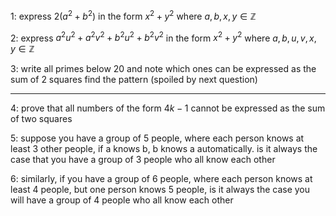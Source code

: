 

1: express
$2(a^2 + b^2)$ 
in the form
$x^2 + y^2$
where
$a,b,x,y \in \mathbb{Z}$ 


2: express
$a^2u^2+a^2v^2+b^2u^2+b^2v^2$
in the form
$x^2+y^2$
where 
$a,b,u,v,x,y \in \mathbb{Z}$ 

3: write all primes below 20 and note which ones can be expressed as the sum of 2 squares
find the pattern (spoiled by next question)

------- 


4: prove that all numbers of the form $4k-1$ cannot be expressed as the sum of two squares

5: suppose you have a group of 5 people, where each person knows at least 3 other people, if a knows b, b knows a automatically.
is it always the case that you have a group of 3 people who all know each other

6: similarly, if you have a group of 6 people, where each person knows at least 4 people, but one person knows 5 people, is it always the case you will have a group of 4 people who all know each other
